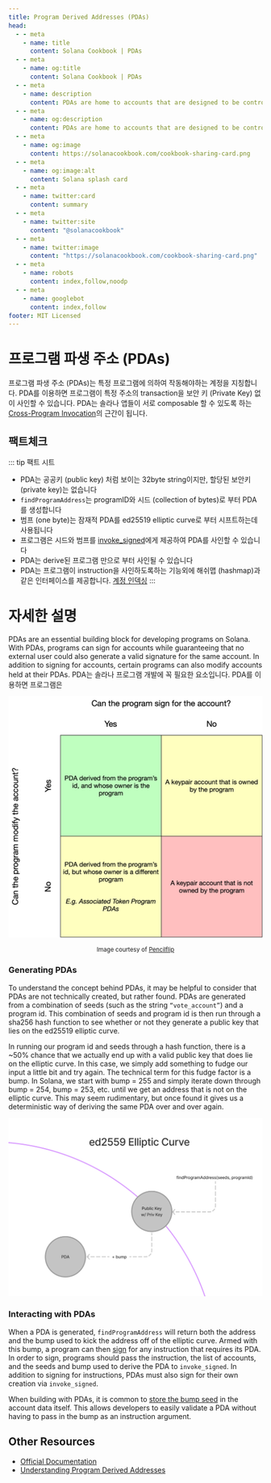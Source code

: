 ```yaml
---
title: Program Derived Addresses (PDAs)
head:
  - - meta
    - name: title
      content: Solana Cookbook | PDAs
  - - meta
    - name: og:title
      content: Solana Cookbook | PDAs
  - - meta
    - name: description
      content: PDAs are home to accounts that are designed to be controlled by a specific program. Learn about PDAs and more Core Concepts at The Solana cookbook.
  - - meta
    - name: og:description
      content: PDAs are home to accounts that are designed to be controlled by a specific program. Learn about PDAs and more Core Concepts at The Solana cookbook.
  - - meta
    - name: og:image
      content: https://solanacookbook.com/cookbook-sharing-card.png
  - - meta
    - name: og:image:alt
      content: Solana splash card
  - - meta
    - name: twitter:card
      content: summary
  - - meta
    - name: twitter:site
      content: "@solanacookbook"
  - - meta
    - name: twitter:image
      content: "https://solanacookbook.com/cookbook-sharing-card.png"
  - - meta
    - name: robots
      content: index,follow,noodp
  - - meta
    - name: googlebot
      content: index,follow
footer: MIT Licensed
---
```


# 프로그램 파생 주소 (PDAs)

프로그램 파생 주소 (PDAs)는 특정 프로그램에 의하여 작동해야하는 계정을 지칭합니다. PDA를 이용하면 프로그램이 특정 주소의 transaction을 보안 키 (Private Key) 없이 사인할 수 있습니다. PDA는 솔라나 앱들이 서로 composable 할 수 있도록 하는 [Cross-Program Invocation](https://docs.solana.com/developing/programming-model/calling-between-programs#cross-program-invocations)의 근간이 됩니다.

## 팩트체크

::: tip 팩트 시트
- PDA는 공공키 (public key) 처럼 보이는 32byte string이지만, 할당된 보안키 (private key)는 없습니다
- `findProgramAddress`는 programID와 시드 (collection of bytes)로 부터 PDA를 생성합니다
- 범프 (one byte)는 잠재적 PDA를 ed25519 elliptic curve로 부터 시프트하는데 사용됩니다
- 프로그램은 시드와 범프를 [invoke_signed](https://docs.solana.com/developing/programming-model/calling-between-programs#program-signed-accounts)에게 제공하여 PDA를 사인할 수 있습니다
- PDA는 derive된 프로그램 만으로 부터 사인될 수 있습니다
- PDA는 프로그램이 instruction을 사인하도록하는 기능외에 해쉬맵 (hashmap)과 같은 인터페이스를 제공합니다. [계정 인덱싱](../guides/account-maps.md)
:::

# 자세한 설명

PDAs are an essential building block for developing programs on Solana. With PDAs, programs can sign for accounts while guaranteeing that no external user could also generate a valid signature for the same account. In addition to signing for accounts, certain programs can also modify accounts held at their PDAs.
PDA는 솔라나 프로그램 개발에 꼭 필요한 요소입니다. PDA를 이용하면 프로그램은 

![Accounts matrix](./account-matrix.png)

<small style="text-align:center;display:block;">Image courtesy of <a href="https://twitter.com/pencilflip">Pencilflip</a></small>

### Generating PDAs

To understand the concept behind PDAs, it may be helpful to consider that PDAs are not technically created, but rather found. PDAs are generated from a combination of seeds (such as the string `“vote_account”`) and a program id. This combination of seeds and program id is then run through a sha256 hash function to see whether or not they generate a public key that lies on the ed25519 elliptic curve.

In running our program id and seeds through a hash function, there is a ~50% chance that we actually end up with a valid public key that does lie on the elliptic curve. In this case, we simply add something to fudge our input a little bit and try again. The technical term for this fudge factor is a bump. In Solana, we start with bump = 255 and simply iterate down through bump = 254, bump = 253, etc. until we get an address that is not on the elliptic curve. This may seem rudimentary, but once found it gives us a deterministic way of deriving the same PDA over and over again. 

![PDA on the ellipitic curve](./pda-curve.png)

### Interacting with PDAs

When a PDA is generated, `findProgramAddress` will return both the address and the bump used to kick the address off of the elliptic curve. Armed with this bump, a program can then [sign](../references/accounts.md#sign-with-a-pda) for any instruction that requires its PDA. In order to sign, programs should pass the instruction, the list of accounts, and the seeds and bump used to derive the PDA to `invoke_signed`. In addition to signing for instructions, PDAs must also sign for their own creation via `invoke_signed`.

When building with PDAs, it is common to [store the bump seed](https://github.com/solana-labs/solana-program-library/blob/78e29e9238e555967b9125799d7d420d7d12b959/token-swap/program/src/state.rs#L100) in the account data itself. This allows developers to easily validate a PDA without having to pass in the bump as an instruction argument.

## Other Resources
- [Official Documentation](https://docs.solana.com/developing/programming-model/calling-between-programs#program-derived-addresses)
- [Understanding Program Derived Addresses](https://www.brianfriel.xyz/understanding-program-derived-addresses/)
